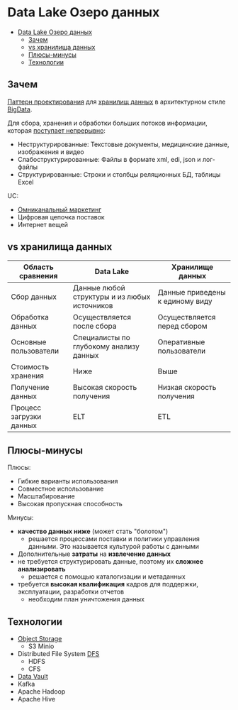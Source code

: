 # Data Lake Озеро данных

- [Data Lake Озеро данных](#data-lake-озеро-данных)
  - [Зачем](#зачем)
  - [vs хранилища данных](#vs-хранилища-данных)
  - [Плюсы-минусы](#плюсы-минусы)
  - [Технологии](#технологии)

## Зачем

[Паттерн проектирования](system.design.md) для [хранилищ данных](../../system.class/store.md) в архитектурном стиле [BigData](../../style/bigdata.md).

Для сбора, хранения и обработки больших потоков информации, которая [поступает непрерывно](https://yandex.cloud/ru/docs/glossary/datalake):

- Неструктурированные: Текстовые документы, медицинские данные, изображения и видео
- Слабоструктурированные: Файлы в формате xml, edi, json и лог-файлы
- Структурированные: Строки и столбцы реляционных БД, таблицы Excel

UC:

- [Омниканальный маркетинг](https://yandex.cloud/ru/docs/glossary/datalake)
- Цифровая цепочка поставок
- Интернет вещей

## vs хранилища данных

|Область сравнения|Data Lake|Хранилище данных|
|-|-|-|
|Сбор данных|Данные любой структуры и из любых источников|Данные приведены к единому виду |
|Обработка данных|Осуществляется после сбора|Осуществляется перед сбором |
|Основные пользователи|Специалисты по глубокому анализу данных|Оперативные пользователи |
|Стоимость хранения|Ниже|Выше|
|Получение данных|Высокая скорость получения|Низкая скорость получения|
|Процесс загрузки данных|ELT|ETL|

## Плюсы-минусы

Плюсы:

- Гибкие варианты использования
- Совместное использование
- Масштабирование
- Высокая пропускная способность

Минусы:

- __качество данных ниже__ (может стать "болотом")
  - решается процессами поставки и политики управления данными. Это называется культурой работы с данными
- Дополнительные __затраты__ на __извлечение данных__
- не требуется структурировать данные, поэтому их __сложнее анализировать__
  - решается с помощью каталогизации и метаданных
- требуется __высокая квалификация__ кадров для поддержки, эксплуатации, разработки отчетов
  - необходим план уничтожения данных

## Технологии

- [Object Storage](../../../technology/store/object.storage.md)
  - S3 Minio
- Distributed File System [DFS](../../../technology/filesystem/dfs.md)
  - HDFS
  - CFS
- [Data Vault](data.vault.md)
- Kafka
- Apache Hadoop
- Apache Hive
